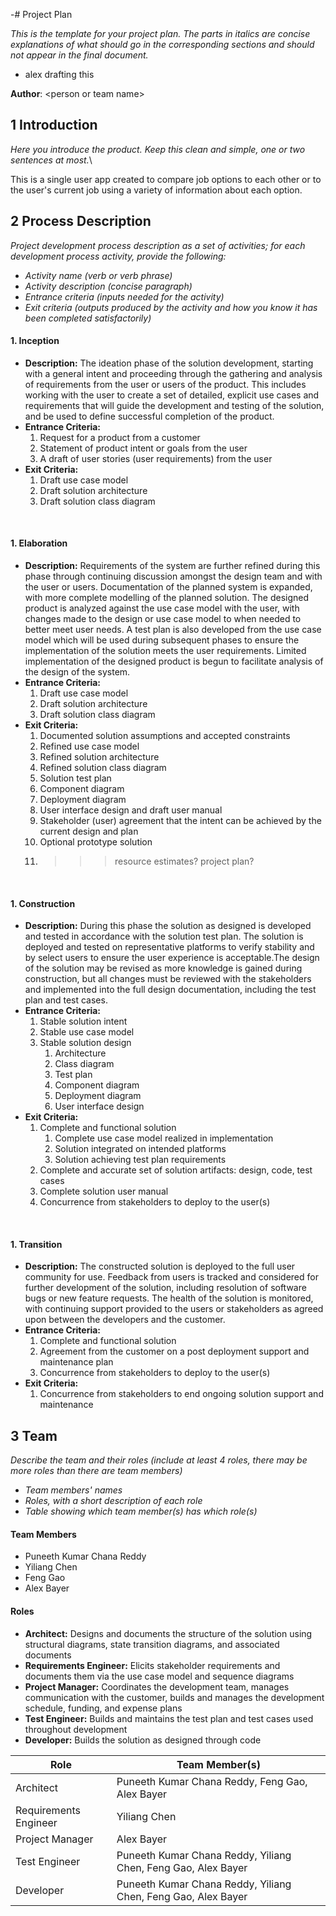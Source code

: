 -# Project Plan

*This is the template for your project plan. The parts in italics are concise explanations of what should go in the corresponding sections and should not appear in the final document.*
* alex drafting this

**Author**: \<person or team name\>

## 1 Introduction

*Here you introduce the product. Keep this  clean and simple, one or two sentences at most.*\

This is a single user app created to compare job options to each other or to the user's current job using a variety of information about each option.

## 2 Process Description

*Project development process description as a set of activities; for each development process activity, provide the following:*

- *Activity name (verb or verb phrase)*
- *Activity description (concise paragraph)*
- *Entrance criteria (inputs needed for the activity)*
- *Exit criteria (outputs produced by the activity and how you know it has been completed satisfactorily)*

#### 1. Inception
- **Description:** The ideation phase of the solution development, starting with a general intent and proceeding through the gathering and analysis of requirements from the user or users of the product. This includes working with the user to create a set of detailed, explicit use cases and requirements that will guide the development and testing of the solution, and be used to define successful completion of the product.
- **Entrance Criteria:**
  1. Request for a product from a customer
  2. Statement of product intent or goals from the user
  3. A draft of user stories (user requirements) from the user
- **Exit Criteria:**
  1. Draft use case model 
  2. Draft solution architecture
  3. Draft solution class diagram

<br>

#### 1. Elaboration
- **Description:** Requirements of the system are further refined during this phase through continuing discussion amongst the design team and with the user or users. Documentation of the planned system is expanded, with more complete modelling of the planned solution. The designed product is analyzed against the use case model with the user, with changes made to the design or use case model to when needed to better meet user needs. A test plan is also developed from the use case model which will be used during subsequent phases to ensure the implementation of the solution meets the user requirements. Limited implementation of the designed product is begun to facilitate analysis of the design of the system.
- **Entrance Criteria:**
  1. Draft use case model
  2. Draft solution architecture
  3. Draft solution class diagram
- **Exit Criteria:**
  1. Documented solution assumptions and accepted constraints
  2. Refined use case model
  3. Refined solution architecture
  4. Refined solution class diagram
  5. Solution test plan
  6. Component diagram
  7. Deployment diagram
  8. User interface design and draft user manual
  9. Stakeholder (user) agreement that the intent can be achieved by the current design and plan
  10. Optional prototype solution
  11. >>>resource estimates? project plan?

<br>

#### 1. Construction
- **Description:** During this phase the solution as designed is developed and tested in accordance with the solution test plan. The solution is deployed and tested on representative platforms to verify stability and by select users to ensure the user experience is acceptable.The design of the solution may be revised as more knowledge is gained during construction, but all changes must be reviewed with the stakeholders and implemented into the full design documentation, including the test plan and test cases. 
- **Entrance Criteria:**
  1. Stable solution intent
  2. Stable use case model
  3. Stable solution design
     1. Architecture
     2. Class diagram
     3. Test plan
     4. Component diagram
     5. Deployment diagram
     6. User interface design
- **Exit Criteria:**
  1. Complete and functional solution
     1. Complete use case model realized in implementation
     2. Solution integrated on intended platforms
     3. Solution achieving test plan requirements
  2. Complete and accurate set of solution artifacts: design, code, test cases
  3. Complete solution user manual
  4. Concurrence from stakeholders to deploy to the user(s)

<br>

#### 1. Transition
- **Description:** The constructed solution is deployed to the full user community for use. Feedback from users is tracked and considered for further development of the solution, including resolution of software bugs or new feature requests. The health of the solution is monitored, with continuing support provided to the users or stakeholders as agreed upon between the developers and the customer.
- **Entrance Criteria:**
  1. Complete and functional solution
  2. Agreement from the customer on a post deployment support and maintenance plan
  3. Concurrence from stakeholders to deploy to the user(s)
- **Exit Criteria:**
  1. Concurrence from stakeholders to end ongoing solution support and maintenance

## 3 Team

*Describe the team and their roles (include at least 4 roles, there may be more roles than there are team members)*

- *Team members' names*
- *Roles, with a short description of each role*
- *Table showing which team member(s) has which role(s)*

#### Team Members
- Puneeth Kumar Chana Reddy
- Yiliang Chen
- Feng Gao
- Alex Bayer

#### Roles
- **Architect:** Designs and documents the structure of the solution using structural diagrams, state transition diagrams, and associated documents
- **Requirements Engineer:** Elicits stakeholder requirements and documents them via the use case model and sequence diagrams
- **Project Manager:** Coordinates the development team, manages communication with the customer, builds and manages the development schedule, funding, and expense plans
- **Test Engineer:** Builds and maintains the test plan and test cases used throughout development
- **Developer:** Builds the solution as designed through code

| Role                 | Team Member(s)                                  |
|----------------------|-------------------------------------------------|
| Architect            | Puneeth Kumar Chana Reddy, Feng Gao, Alex Bayer |
| Requirements Engineer | Yiliang Chen                                    |
| Project Manager      | Alex Bayer                                      |
| Test Engineer        | Puneeth Kumar Chana Reddy, Yiliang Chen, Feng Gao, Alex Bayer |
| Developer            | Puneeth Kumar Chana Reddy, Yiliang Chen, Feng Gao, Alex Bayer |